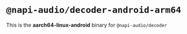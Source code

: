 # `@napi-audio/decoder-android-arm64`

This is the **aarch64-linux-android** binary for `@napi-audio/decoder`
